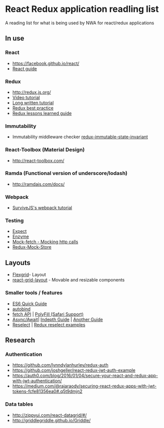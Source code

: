 # React Redux application readling list
A reading list for what is being used by NWA for react/redux applications

## In use
### React
* https://facebook.github.io/react/
* [React guide](https://css-tricks.com/learning-react-router/)

### Redux
* http://redux.js.org/
* [Video tutorial](https://egghead.io/series/getting-started-with-redux)
* [Long written tutorial](http://teropa.info/blog/2015/09/10/full-stack-redux-tutorial.html#getting-data-in-from-redux-to-react)
* [Redux best practice](https://medium.com/lexical-labs-engineering/redux-best-practices-64d59775802e#.pn4100fyu)
* [Redux lessons learned guide](https://tonyhb.gitbooks.io/redux-without-profanity/content/hard_and_fast_rules_for_apps.html)

### Immutability
* Immutability middleware checker [redux-immutable-state-invariant](https://github.com/leoasis/redux-immutable-state-invariant)

### React-Toolbox (Material Design)
* http://react-toolbox.com/

### Ramda (Functional version of underscore/lodash)
* http://ramdajs.com/docs/

### Webpack
* [SurviveJS's webpack tutorial](http://survivejs.com/webpack_react/webpack/)

### Testing
* [Expect](https://github.com/mjackson/expect)
* [Enzyme](https://github.com/airbnb/enzyme)
* [Mock-fetch - Mocking http calls](https://github.com/wheresrhys/fetch-mock)
* [Redux-Mock-Store](https://github.com/arnaudbenard/redux-mock-store)

## Layouts
* [Flexgrid](https://github.com/ro-savage/flexgrid)- Layout
* [react-grid-layout](https://github.com/STRML/react-grid-layout) - Movable and resizable components

### Smaller tools / features
* [ES6 Quick Guide](http://es6-features.org/#Constants)
* [autobind](https://github.com/cassiozen/React-autobind)
* [fetch API](https://davidwalsh.name/fetch) | [PolyFill (Safari Support)](https://github.com/github/fetch)
* [Async/Await](https://thomashunter.name/blog/the-long-road-to-asyncawait-in-javascript/)| [Indepth Guide](http://www.sitepoint.com/simplifying-asynchronous-coding-es7-async-functions/) | [Another Guide](https://www.twilio.com/blog/2015/10/asyncawait-the-hero-javascript-deserved.html)
* [Reselect](https://github.com/reactjs/reselect) | [Redux reselect examples](http://redux.js.org/docs/recipes/ComputingDerivedData.html)

## Research
### Authentication
* https://github.com/lynndylanhurley/redux-auth
* https://github.com/joshgeller/react-redux-jwt-auth-example
* https://auth0.com/blog/2016/01/04/secure-your-react-and-redux-app-with-jwt-authentication/
* https://medium.com/@rajaraodv/securing-react-redux-apps-with-jwt-tokens-fcfe81356ea0#.q5t9dmjn2

### Data tables
* http://zippyui.com/react-datagrid/#/
* http://griddlegriddle.github.io/Griddle/
